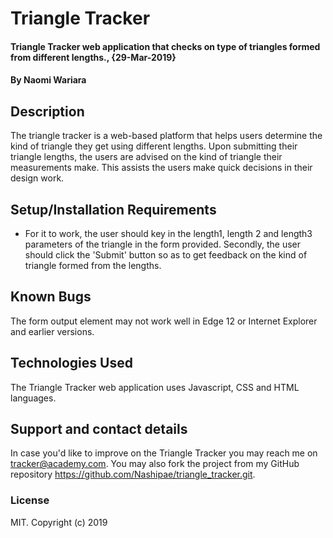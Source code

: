 # Triangle Tracker
#### Triangle Tracker web application that checks on type of triangles formed from different lengths., {29-Mar-2019}
#### By **Naomi Wariara**
## Description
The triangle tracker is a web-based platform that helps users determine the kind of triangle they get using different lengths. Upon submitting their triangle lengths, the users are advised on the kind of triangle their measurements make. This assists the users make quick decisions in their design work.
## Setup/Installation Requirements
* For it to work, the user should key in the length1, length 2 and length3 parameters of the triangle in the form provided. Secondly, the user should click the 'Submit' button so as to get feedback on the kind of triangle formed from the lengths. 
## Known Bugs
The form output element may not work well in Edge 12 or Internet Explorer and earlier versions.
## Technologies Used
The Triangle Tracker web application uses Javascript, CSS and HTML languages. 
## Support and contact details
In case you'd like to improve on the Triangle Tracker you may reach me on tracker@academy.com. You may also fork the project from my GitHub repository https://github.com/Nashipae/triangle_tracker.git.
### License
MIT.
Copyright (c) 2019 